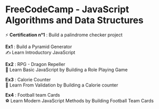 # FreeCodeCamp - JavaScript Algorithms and Data Structures

⚡ **Certification n°1** : Build a palindrome checker project

**Ex1** : Build a Pyramid Generator  
✍️ Learn Introductory JavaScript

**Ex2** : RPG - Dragon Repeller  
🚀 Learn Basic JavaScript by Building a Role Playing Game

**Ex3** : Calorie Counter  
🔎 Learn From Validation by Building a Calorie counter

**Ex4** : Football team Cards  
⚽ Learn Modern JavaScript Methods by Building Football Team Cards